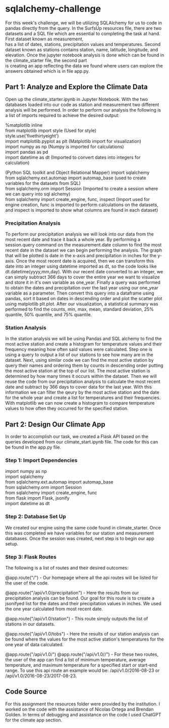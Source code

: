 # sqlalchemy-challenge
For this week's challenge, we will be utilizing SQLAlchemy for us to code in pandas directly from the query. In the SurfsUp resources file, there are two datasets and a SQL file which are essential to completing the task at hand. First dataset known as measurement,  
has a list of dates, stations, precipitation values and temperatures. Second dataset known as stations contains station, name, latitude, longitude, and elevation. Once the jupyter notebook analysis is done which can be found in the climate_starter file, the second part  
is creating an app reflecting the data we found where users can explore the answers obtained which is in file app.py.

## Part 1: Analyze and Explore the Climate Data
Open up the climate_starter.ipynb in Jupyter Notebook. With the two databases loaded into our code as station and measurement two different analysis will be performed. In order to perform our analysis the following is a list of imports required to achieve the desired   output:

%matplotlib inline  
from matplotlib import style  (Used for style)  
style.use('fivethirtyeight')  
import matplotlib.pyplot as plt (Matplotlib import for visualization)  
import numpy as np  (Numpy is imported for calculations)  
import pandas as pd  
import datetime as dt (Imported to convert dates into integers for calculation)  
 
(Python SQL toolkit and Object Relational Mapper)
import sqlalchemy  
from sqlalchemy.ext.automap import automap_base (used to create variables for the datasets from SQL)  
from sqlalchemy.orm import Session  (Imported to create a session where we can query into sql alchemy)  
from sqlalchemy import create_engine, func, inspect (Import used for engine creation, func is imported to perform calculations on the datasets, and inspect is imported to show what columns are found in each dataset)  

### Precipitation Analysis
To perform our precipitation analysis we will look into our data from the most recent date and trace it back a whole year. By performing a session.query command on the measurement.date column to find the most recent date in the dataset we can begin performing the analysis. The graph that will be plotted is date in the x-axis and precipitation in inches for the y-axis. Once the most recent date is acquired, then we can transform this date into an integer using datetime imported as dt, so the code looks like dt.datetime(yyyy,mm,day). With our recent date converted to an integer, we can simply subtract 366 days to cover the entire year we want to visualize and store it in it's own variable as one_year. Finally a query was performed to obtain the dates and precipitation over the last year using our one_year variable as a parameter. Then convert this query into a dataframe using pandas, sort it based on dates in descending order and plot the scatter plot using matplotlib plt.plot. After our visualization, a statistical summary was performed to find the counts, min, max, mean, standard deviation, 25% quantile, 50% quantile, and 75% quantile. 

### Station Analysis
In the station analysis we will be using Pandas and SQL alchemy to find the most active station and create a histogram for temperature values and their frequency meaning how often said values were calculated. Step one is using a query to output a list of our stations to see how many are in the dataset. Next, using similar code we can find the most active station by query their names and ordering them by counts in descending order putting the most active station at the top of our list. The most active station is determined by how many times it occurs within the dataset. Then we will reuse the code from our precipitation analysis to calculate the most recent date and subtract by 366 days to cover data for the last year. With this information we can filter the qeury by the most active station and the date for the whole year and create a list for temperatures and their frequencies. With matplotlib we can now create a histogram to compare temperature values to how often they occurred for the specified station.


## Part 2: Design Our Climate App
In order to accomplish our task, we created a Flask API based on the queries developed from our climate_start.ipynb file. The code for this can be found in the app.py file. 

### Step 1: Import Dependencies

import numpy as np  
import sqlalchemy  
from sqlalchemy.ext.automap import automap_base  
from sqlalchemy.orm import Session  
from sqlalchemy import create_engine, func  
from flask import Flask, jsonify  
import datetime as dt  

### Step 2: Database Set Up
We created our engine using the same code found in climate_starter. Once this was completed we have variables for our station and measurement databases. Once the session was created, next step is to begin our app setup.

### Step 3: Flask Routes
The following is a list of routes and their desired outcomes:

@app.route("/") - Our homepage where all the api routes will be listed for the user of the code.

@app.route("/api/v1.0/precipitation") - Here the results from our precipitation analysis can be found. Our goal for this route is to create a jsonifyed list for the dates and their precipitation values in inches. We used the one year calculated from most recent date.

@app.route("/api/v1.0/station") - This route simply outputs the list of stations in our datasets.

@app.route("/api/v1.0/tobs") - Here the results of our station analysis can be found where the values for the most active station's temperatures for the one year of data calculated. 

@app.route("/api/v1.0/<start>")
@app.route("/api/v1.0/<start>/<end>") - For these two routes, the user of the app can find a list of minimum temperature, average temperature, and maximum temperature for a specified start or start-end range. 
To use this api route an example would be: /api/v1.0/2016-08-23 or /api/v1.0/2016-08-23/2017-08-23.

## Code Source
For this assignment the resources folder were provided by the institution. I worked on the code with the assistance of Nicolas Ortega and Brendan Golden. In terms of debugging and assistance on the code I used ChatGPT for the climate app section.

